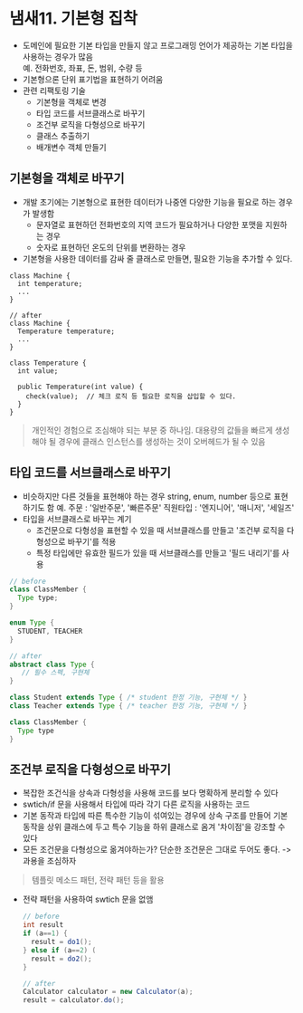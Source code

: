# 냄새11. 기본형 집착

-   도메인에 필요한 기본 타입을 만들지 않고 프로그래밍 언어가 제공하는 기본 타입을 사용하는 경우가 많음  
    예. 전화번호, 좌표, 돈, 범위, 수량 등
-   기본형으론 단위 표기법을 표현하기 어려움
-   관련 리팩토링 기술
    -   기본형을 객체로 변경
    -   타입 코드를 서브클래스로 바꾸기
    -   조건부 로직을 다형성으로 바꾸기
    -   클래스 추출하기
    -   배개변수 객체 만들기

## 기본형을 객체로 바꾸기

-   개발 초기에는 기본형으로 표현한 데이터가 나중엔 다양한 기능을 필요로 하는 경우가 발생함
    -   문자열로 표현하던 전화번호의 지역 코드가 필요하거나 다양한 포맷을 지원하는 경우
    -   숫자로 표현하던 온도의 단위를 변환하는 경우
-   기본형을 사용한 데이터를 감싸 줄 클래스로 만들면, 필요한 기능을 추가할 수 있다.

```
class Machine {
  int temperature;
  ...
}

// after
class Machine {
  Temperature temperature;
  ...
}

class Temperature {
  int value;

  public Temperature(int value) {
    check(value);  // 체크 로직 등 필요한 로직을 삽입할 수 있다.
  }
}
```

> 개인적인 경험으로 조심해야 되는 부분 중 하나임. 대용량의 값들을 빠르게 생성해야 될 경우에 클래스 인스턴스를 생성하는 것이 오버헤드가 될 수 있음

## 타입 코드를 서브클래스로 바꾸기

* 비슷하지만 다른 것들을 표현해야 하는 경우 string, enum, number 등으로 표현하기도 함
  예. 주문 : '일반주문', '빠른주문'    직원타입 : '엔지니어', '매니저', '세일즈'
* 타입을 서브클래스로 바꾸는 계기
  * 조건문으로 다형성을 표현할 수 있을 때 서브클래스를 만들고 '조건부 로직을 다형성으로 바꾸기'를 적용
  * 특정 타입에만 유효한 필드가 있을 때 서브클래스를 만들고 '필드 내리기'를 사용

```java
// before
class ClassMember {
  Type type;
}

enum Type {
  STUDENT, TEACHER
}

// after
abstract class Type {
   // 필수 스펙, 구현체
}

class Student extends Type { /* student 한정 기능, 구현체 */ }
class Teacher extends Type { /* teacher 한정 기능, 구현체 */ }

class ClassMember {
  Type type
}
```

## 조건부 로직을 다형성으로 바꾸기

* 복잡한 조건식을 상속과 다형성을 사용해 코드를 보다 명확하게 분리할 수 있다
* swtich/if 문을 사용해서 타입에 따라 각기 다른 로직을 사용하는 코드
* 기본 동작과 타입에 따른 특수한 기능이 섞여있는 경우에 상속 구조를 만들어 기본 동작을 상위 클래스에 두고 특수 기능을 하위 클래스로 옴겨 '차이점'을 강조할 수 있다
* 모든 조건문을 다형성으로 옮겨야하는가? 단순한 조건문은 그대로 두어도 좋다. -> 과용을 조심하자

> 템플릿 메소드 패턴, 전략 패턴 등을 활용

* 전략 패턴을 사용하여 swtich 문을 없앰
    ```java
    // before
    int result
    if (a==1) {
      result = do1();
    } else if (a==2) (
      result = do2();
    }
    
    // after
    Calculator calculator = new Calculator(a);
    result = calculator.do(); 
    ```
